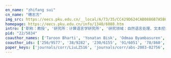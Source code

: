 ```yaml
---
en_name: "zhifang sui"
cn_name: "穗志方"
img_src: https://eecs.pku.edu.cn/__local/A/73/35/CC429D624CAB0886B7A5B039D4E_A7CDD986_2681.jpg?e=.jpg
homepage: https://eecs.pku.edu.cn/info/1340/6088.htm
intro: ['职称：教授', '研究所：计算语言学研究所', '研究领域：自然语言处理、文本挖掘与知识工程、计算语言学\r\n\r\n ', '办公电话：86-10-6275 3081转105', '电子邮件：szf@pku.edu.cn', '个人主页： ']
pid: "22/5834"
coauthor_names: ['Taroon Bharti', 'Yonatan Bisk', 'Odmaa Byambasuren', 'Baobao Chang', 'Yi-Rong Chen', 'Zheng Chen 0001', 'Yejin Choi', 'Edward Dong Bo Cui', 'Lei Cui', 'Damai Dai', 'Qing Dou', 'Huiming Duan', 'Nan Duan', 'Xuemin Duan', 'Jianfeng Gao', 'Tao Ge', 'Tongfeng Guan', 'Dongdong Guo', 'Yingjie Han', 'Zexue He', 'Yongwei Hu', 'Zijian Hu', 'Haoyang Huang', 'Genlin Ji', 'Heng Ji', 'Lei Ji', 'Luning Ji', 'Yuxiang Jia', 'Peng Jiang', 'Tingsong Jiang', 'Wei Kang', 'Chunyuan Li', 'Hongzhan Li', 'Jiwei Li', 'Lei Li', 'Peng Li 0030', 'Shunyao Li', 'Sujian Li', 'Wenjie Li', 'Wenjie Li 0002', 'Xiujun Li', 'Chin-Yew Lin', 'Jing Liu 0022', 'Tianyu Liu', 'Xin Liu', 'Yang Liu 0124', 'Yao Liu', 'Qin Lu 0001', 'Fuli Luo', 'Shuming Ma', 'Ning Mao', 'Lili Mou', 'Lingling Mu', 'Vincent Ng', 'Xiaoman Pan', 'Wenzhe Pei', 'Weiming Peng', 'Pascal Poupart', 'Feng Qian', 'Weiguang Qu', 'Lei Sha', 'Yanqiu Shao', 'Noah A. Smith', 'Jihua Song', 'Fei Sun', 'Weiwei Sun', 'Xu Sun 0001', 'Yutong Tan', 'Ye Tian', 'Haifeng Wang', 'Kexiang Wang', 'Meng Wang', 'Xiaobo Wang', 'Xin Wang', 'Zhen Wang', 'Zhenguo Wang', 'Zhimin Wang', 'Bingzhen Wei', 'Furu Wei', 'Dekai Wu', 'Wei Wu', 'Yunfang Wu', 'Qiaolin Xia', 'Chuncheng Xiang', 'Jun Yan 0001', 'Pengcheng Yang', 'Liang-Chih Yu', 'Shiwen Yu', 'Hongying Zan', 'Junyu Zeng', 'Wenxin Zeng', 'Dongdong Zhang', 'Hong Zhang', 'Jianwen Zhang', 'Kunli Zhang', 'Xiaodong Zhang', 'Xiaojun Zhang', 'Xingxing Zhang', 'Yi Zhang', 'Yue Zhang', 'Jun Zhao', 'Jun Zhao 0001', 'Qingliang Zhao', 'Xin Zheng', 'Jie Zhou 0016', 'Junsheng Zhou', 'Ming Zhou 0001', 'Yang Zhou']
coauthor_ids: ['256/9577', '38/9282', '230/6155', '91/6051', '78/860', '33/2592-1', '89/579', '162/7108', '47/5523', '199/2097', '42/2887', '11/6230', '30/8160', '174/9786', '92/5339', '136/7923', '255/9500', '160/0891', '130/1836', '215/4688', '96/1729', '218/6669', '248/7736', '36/2382', '61/2408', '42/2721', '23/5624', '76/7824', '92/1104', '169/3183', '59/4967', '64/9590', '157/2789', '73/5746', '13/7007', '83/6353-30', '131/4303', '05/4288', '33/3999', '33/3999-2', '30/9646', '64/6843', '72/2590-22', '134/1099', '76/1820', '51/3710-124', '64/424', '29/766-1', '220/4216', '190/7739', '41/575', '127/0779', '06/3293', '67/3142', '148/9210', '137/9639', '26/9109', '26/2122', '54/476', '04/5857', '93/3906', '70/1496', '90/5204', '138/8290', '51/394', '63/6566', '37/1971-1', '245/3455', '32/5495', '10/5209', '53/5161', '93/6765', '07/6140', '10/5630', '78/6727', '39/2628', '47/6292', '206/6080', '72/5870', '68/3485', '95/6985', '83/3463', '203/9731', '165/3034', '89/5901-1', '140/6685', '68/5894', '11/652', '06/441', '35/10813', '245/3636', '02/621', '24/6914', '16/2294', '56/10877', '37/4356', '24/3507', '59/9985', '64/6544', '47/722', '47/2026', '47/2026-1', '28/6525', '13/6922', '00/5012-16', '14/4912', '16/1161-1', '07/4580']
paper_keys: ['journals/corr/LiuLZS16', 'journals/corr/abs-2003-02756', 'journals/corr/abs-1910-10950', 'journals/corr/abs-1709-00155', 'journals/corr/abs-2003-00857', 'journals/corr/abs-1711-09724', 'journals/ijcpol/QuLZWSY08', 'journals/corr/abs-2003-01473', 'journals/corr/abs-1905-10060', 'journals/corr/GeDPJCCSZ16', 'journals/corr/abs-1805-08028', 'journals/corr/ShaLCS16']
---
```

